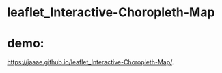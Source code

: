 # leaflet_Interactive-Choropleth-Map

# demo:
https://jaaae.github.io/leaflet_Interactive-Choropleth-Map/.
